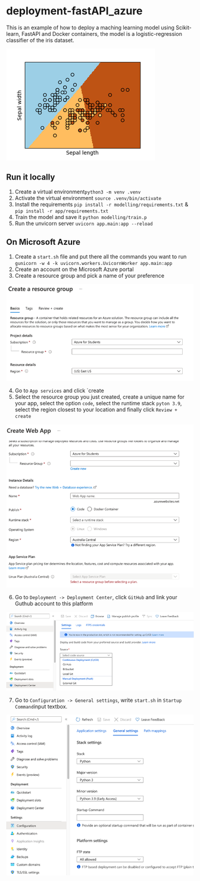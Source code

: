 # deployment-fastAPI_azure

This is an example of how to deploy a maching learning model using Scikit-learn, FastAPI and Docker containers, the model is a logistic-regression classifier of the iris dataset.

![image](images/img.png)

## Run it locally

1. Create a virtual environment`python3 -m venv .venv`
2. Activate the virtual environment `source .venv/bin/activate`
3. Install the requirements `pip install -r modelling/requirements.txt` & `pip install -r app/requirements.txt`
4. Train the model and save it `python modelling/train.p`
5. Run the unvicorn server `uvicorn app.main:app --reload`

## On Microsoft Azure

1. Create a `start.sh` file and put there all the commands you want to run `gunicorn -w 4 -k uvicorn.workers.UvicornWorker app.main:app`
2. Create an account on the Microsoft Azure portal
3. Create a resource group and pick a name of your preference

![image](images/img_1.png)

4. Go to `App services` and click `create
5. Select the resource group you just created, create a unique name for your app, select the option `code`, select the runtime stack `pyton 3.9`, select the region closest to your location and finally click `Review + create`

![image](images/img_2.png)

6. Go to `Deployment -> Deployment Center`, click `GitHub` and link your Guthub account to this platform

![img.png](images/img_3.png)

7. Go to `Configuration -> General settings`, write `start.sh` in `Startup Command`input textbox.

![img.png](images/img_4.png)
